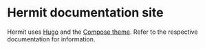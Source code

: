 # Hermit documentation site

Hermit uses [Hugo](https://gohugo.io/) and the [Compose theme](https://docs.neuralvibes.com/). Refer to the respective documentation for information.
